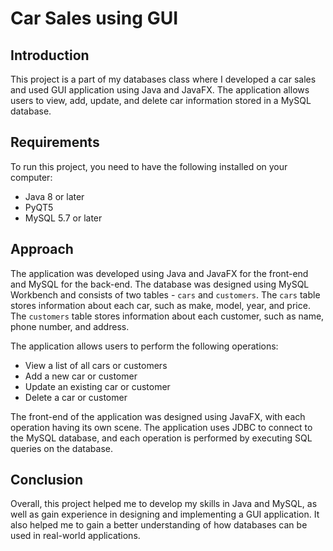 # Car Sales using GUI

## Introduction

This project is a part of my databases class where I developed a car sales and used GUI application using Java and JavaFX. The application allows users to view, add, update, and delete car information stored in a MySQL database.

## Requirements

To run this project, you need to have the following installed on your computer:
- Java 8 or later
- PyQT5
- MySQL 5.7 or later

## Approach

The application was developed using Java and JavaFX for the front-end and MySQL for the back-end. The database was designed using MySQL Workbench and consists of two tables - `cars` and `customers`. The `cars` table stores information about each car, such as make, model, year, and price. The `customers` table stores information about each customer, such as name, phone number, and address. 

The application allows users to perform the following operations:
- View a list of all cars or customers
- Add a new car or customer
- Update an existing car or customer
- Delete a car or customer

The front-end of the application was designed using JavaFX, with each operation having its own scene. The application uses JDBC to connect to the MySQL database, and each operation is performed by executing SQL queries on the database.

## Conclusion

Overall, this project helped me to develop my skills in Java and MySQL, as well as gain experience in designing and implementing a GUI application. It also helped me to gain a better understanding of how databases can be used in real-world applications.
